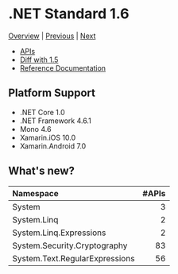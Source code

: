 # .NET Standard 1.6

[Overview](../versions.md) | [Previous](netstandard1.5.md) | [Next](netstandard2.0.md)

* [APIs](netstandard1.6_ref.md)
* [Diff with 1.5](netstandard1.6_diff.md)
* [Reference Documentation](https://docs.microsoft.com/en-us/dotnet/api/?view=netstandard-1.6)

## Platform Support

* .NET Core 1.0
* .NET Framework 4.6.1
* Mono 4.6
* Xamarin.iOS 10.0
* Xamarin.Android 7.0

## What's new?

| Namespace                      | #APIs |
|:-------------------------------|------:|
| System                         |     3 |
| System.Linq                    |     2 |
| System.Linq.Expressions        |     2 |
| System.Security.Cryptography   |    83 |
| System.Text.RegularExpressions |    56 |
